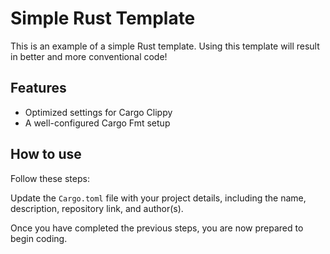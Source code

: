 # Simple Rust Template 

This is an example of a simple Rust template. 
Using this template will result in better and more conventional code!

## Features

- Optimized settings for Cargo Clippy
- A well-configured Cargo Fmt setup

## How to use

Follow these steps:

Update the `Cargo.toml` file with your project details, including the name, description, repository link, and author(s). 

Once you have completed the previous steps, you are now prepared to begin coding.
